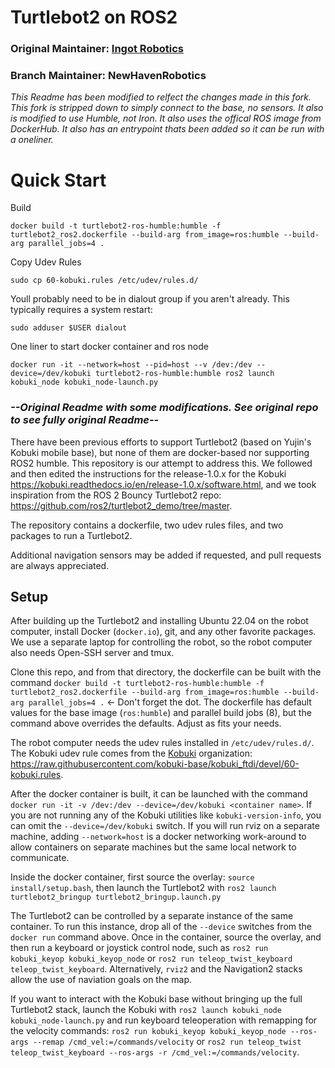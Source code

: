 # Turtlebot2 on ROS2

### Original Maintainer: [Ingot Robotics](https://ingotrobotics.com)
### Branch Maintainer: NewHavenRobotics

*This Readme has been modified to relfect the changes made in this fork. This fork is stripped down to simply connect to the base, no sensors. It also is modified to use Humble, not Iron. It also uses the offical ROS image from DockerHub. It also has an entrypoint thats been added so it can be run with a oneliner.*

# Quick Start

Build

    docker build -t turtlebot2-ros-humble:humble -f turtlebot2_ros2.dockerfile --build-arg from_image=ros:humble --build-arg parallel_jobs=4 .

Copy Udev Rules

    sudo cp 60-kobuki.rules /etc/udev/rules.d/ 

Youll probably need to be in dialout group if you aren't already. This typically requires a system restart:

    sudo adduser $USER dialout

One liner to start docker container and ros node 

    docker run -it --network=host --pid=host --v /dev:/dev --device=/dev/kobuki turtlebot2-ros-humble:humble ros2 launch kobuki_node kobuki_node-launch.py




### *--Original Readme with some modifications. See original repo to see fully original Readme--*

There have been previous efforts to support Turtlebot2 (based on Yujin's Kobuki mobile base), but none of them are docker-based nor supporting ROS2 humble. This repository is our attempt to address this. We followed and then edited the instructions for the release-1.0.x for the Kobuki <https://kobuki.readthedocs.io/en/release-1.0.x/software.html>, and we took inspiration from the ROS 2 Bouncy Turtlebot2 repo: <https://github.com/ros2/turtlebot2_demo/tree/master>.

The repository contains a dockerfile, two udev rules files, and two packages to run a Turtlebot2.

Additional navigation sensors may be added if requested, and pull requests are always appreciated.


## Setup

After building up the Turtlebot2 and installing Ubuntu 22.04 on the robot computer, install Docker (`docker.io`), git, and any other favorite packages. We use a separate laptop for controlling the robot, so the robot computer also needs Open-SSH server and tmux.

Clone this repo, and from that directory, the dockerfile can be built with the command
`docker build -t turtlebot2-ros-humble:humble -f turtlebot2_ros2.dockerfile --build-arg from_image=ros:humble --build-arg parallel_jobs=4 .` <- Don't forget the dot.
The dockerfile has default values for the base image (`ros:humble`) and parallel build jobs (8), but the command above overrides the defaults. Adjust as fits your needs.

The robot computer needs the udev rules installed in `/etc/udev/rules.d/`. The Kobuki udev rule comes from the [Kobuki](https://github.com/kobuki-base) organization: <https://raw.githubusercontent.com/kobuki-base/kobuki_ftdi/devel/60-kobuki.rules>.

After the docker container is built, it can be launched with the command
`docker run -it -v /dev:/dev --device=/dev/kobuki <container name>`.
If you are not running any of the Kobuki utilities like `kobuki-version-info`, you can omit the `--device=/dev/kobuki` switch.
If you will run rviz on a separate machine, adding `--network=host` is a docker networking work-around to allow containers on separate machines but the same local network to communicate.

Inside the docker container, first source the overlay: `source install/setup.bash`, then launch the Turtlebot2 with `ros2 launch turtlebot2_bringup turtlebot2_bringup.launch.py`

The Turtlebot2 can be controlled by a separate instance of the same container. To run this instance, drop all of the `--device` switches from the `docker run` command above. Once in the container, source the overlay, and then run a keyboard or joystick control node, such as `ros2 run kobuki_keyop kobuki_keyop_node` or `ros2 run teleop_twist_keyboard teleop_twist_keyboard`. Alternatively, `rviz2` and the Navigation2 stacks allow the use of naviation goals on the map.

If you want to interact with the Kobuki base without bringing up the full Turtlebot2 stack, launch the Kobuki with `ros2 launch kobuki_node kobuki_node-launch.py` and run keyboard teleoperation with remapping for the velocity commands:
`ros2 run kobuki_keyop kobuki_keyop_node --ros-args --remap /cmd_vel:=/commands/velocity` or `ros2 run teleop_twist teleop_twist_keyboard --ros-args -r /cmd_vel:=/commands/velocity`.





